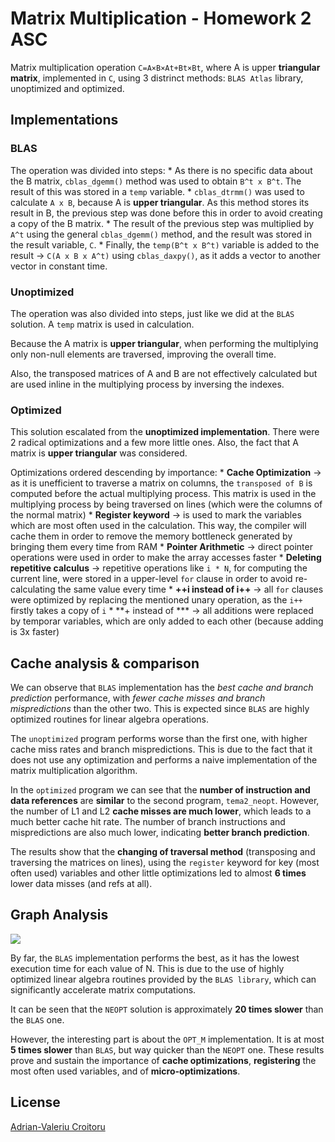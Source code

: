 # Matrix Multiplication - Homework 2 ASC

Matrix multiplication operation `C=A×B×At+Bt×Bt`,
where A is upper **triangular matrix**, implemented in `C`, using 3 distrinct
methods: `BLAS Atlas` library, unoptimized and optimized.

## Implementations

### BLAS

The operation was divided into steps:
    * As there is no specific data about the B matrix, `cblas_dgemm()` method
      was used to obtain `B^t x B^t`.
      The result of this was stored in a `temp` variable.
    * `cblas_dtrmm()` was used to calculate `A x B`,
      because A is **upper triangular**. As this method stores its result in B,
      the previous step was done before this in order to avoid creating a copy
      of the B matrix.
    * The result of the previous step was multiplied by `A^t` using the general
      `cblas_dgemm()` method, and the result was stored
      in the result variable, `C`.
    * Finally, the `temp(B^t x B^t)` variable is added to
      the result -> `C(A x B x A^t)` using `cblas_daxpy()`, as it adds a vector
      to another vector in constant time.

### Unoptimized

The operation was also divided into steps, just like
we did at the `BLAS` solution. A `temp` matrix is used in calculation.

Because the A matrix is **upper triangular**, when performing the multiplying
only non-null elements are traversed, improving the overall time.

Also, the transposed matrices of A and B are not effectively calculated
but are used inline in the multiplying process by inversing the indexes.

### Optimized

This solution escalated from the **unoptimized implementation**. There were
2 radical optimizations and a few more little ones. Also, the fact that A
matrix is **upper triangular** was considered.

Optimizations ordered descending by importance:
	* **Cache Optimization** -> as it is unefficient to traverse a matrix
	  on columns, the `transposed of B` is computed before the actual
	  multiplying process. This matrix is used in the multiplying process
	  by being traversed on lines (which were the columns of the normal
	  matrix)
	* **Register keyword** -> is used to mark the variables which are most
	  often used in the calculation. This way, the compiler will cache them
	  in order to remove the memory bottleneck generated by bringing them
	  every time from RAM
	* **Pointer Arithmetic** -> direct pointer operations were used in order
	  to make the array accesses faster
	* **Deleting repetitive calculus** -> repetitive operations like `i * N`,
	  for computing the current line, were stored in a upper-level `for` clause
	  in order to avoid re-calculating the same value every time
	* **++i instead of i++** -> all `for` clauses were optimized by replacing
	  the mentioned unary operation, as the `i++` firstly takes a copy of `i`
	* **+ instead of *** -> all additions were replaced by temporar variables,
	  which are only added to each other (because adding is 3x faster)

## Cache analysis & comparison

We can observe that `BLAS` implementation has the *best cache and branch
prediction* performance, with *fewer cache misses and branch mispredictions*
than the other two. This is expected since `BLAS` are highly optimized routines
for linear algebra operations.

The `unoptimized` program performs worse than the first one,
with higher cache miss rates and branch mispredictions. This is due
to the fact that it does not use any optimization and
performs a naive implementation of the matrix multiplication algorithm.

In the `optimized` program we can see that the **number of instruction and data
references** are **similar** to the second program, `tema2_neopt`.
However, the number of L1 and L2 **cache misses are much lower**,
which leads to a much better cache hit rate.
The number of branch instructions and mispredictions are also much lower,
indicating **better branch prediction**.

The results show that the **changing of traversal method** (transposing and
traversing the matrices on lines), using the `register` keyword for key (most
often used) variables and other little optimizations
led to almost **6 times** lower data misses (and refs at all).

## Graph Analysis

![](/grafice/performance.png "")

By far, the `BLAS` implementation performs the best, as it has the lowest
execution time for each value of N. This is due to the use of highly optimized
linear algebra routines provided by the `BLAS library`,
which can significantly accelerate matrix computations.

It can be seen that the `NEOPT` solution is approximately **20 times slower**
than the `BLAS` one.

However, the interesting part is about the `OPT_M` implementation. It is at
most **5 times slower** than `BLAS`, but way quicker than the `NEOPT` one.
These results prove and sustain the importance of **cache optimizations**,
**registering** the most often used variables, and of **micro-optimizations**.

## License

[Adrian-Valeriu Croitoru](https://github.com/adriancroitoru97)
